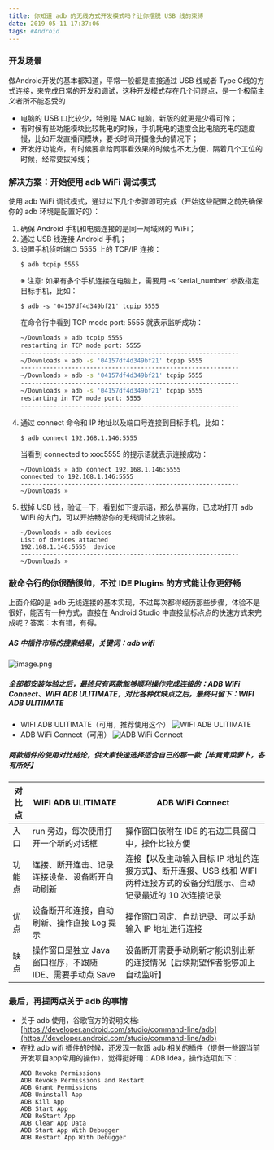 ```yaml
---
title: 你知道 adb 的无线方式开发模式吗？让你摆脱 USB 线的束缚
date: 2019-05-11 17:37:06
tags: #Android
---
```


### 开发场景

做Android开发的基本都知道，平常一般都是直接通过 USB 线或者 Type C线的方式连接，来完成日常的开发和调试，这种开发模式存在几个问题点，是一个极简主义者所不能忍受的

- 电脑的 USB 口比较少，特别是 MAC 电脑，新版的就更是少得可怜；
- 有时候有些功能模块比较耗电的时候，手机耗电的速度会比电脑充电的速度慢，比如开发直播间模块，要长时间开摄像头的情况下；
- 开发好功能点，有时候要拿给同事看效果的时候也不太方便，隔着几个工位的时候，经常要拔掉线；

### 解决方案：开始使用 adb WiFi 调试模式

使用 adb WiFi 调试模式，通过以下几个步骤即可完成（开始这些配置之前先确保你的 adb 环境是配置好的）：
1. 确保 Android 手机和电脑连接的是同一局域网的 WiFi；
2. 通过 USB 线连接 Android 手机；
3. 设置手机侦听端口 5555 上的 TCP/IP 连接：
    ``` 
    $ adb tcpip 5555
    ```
    ※ 注意: 如果有多个手机连接在电脑上，需要用 -s ‘serial_number’ 参数指定目标手机，比如：
    ```
    $ adb -s '04157df4d349bf21' tcpip 5555
    ```
    在命令行中看到 TCP mode port: 5555 就表示监听成功：
    ```bash
    ~/Downloads » adb tcpip 5555 
    restarting in TCP mode port: 5555
    ------------------------------------------------------------
    ~/Downloads » adb -s '04157df4d349bf21' tcpip 5555
    ------------------------------------------------------------
    ~/Downloads » adb -s '04157df4d349bf21' tcpip 5555
    ------------------------------------------------------------
    ~/Downloads » adb -s '04157df4d349bf21' tcpip 5555
    restarting in TCP mode port: 5555
    ------------------------------------------------------------
    ```
4. 通过 connect 命令和 IP 地址以及端口号连接到目标手机，比如：
    ```
    $ adb connect 192.168.1.146:5555
    ```
    当看到 connected to xxx:5555 的提示语就表示连接成功：
    ```
    ~/Downloads » adb connect 192.168.1.146:5555
    connected to 192.168.1.146:5555
    ------------------------------------------------------------
    ~/Downloads »
    ```
5. 拔掉 USB 线，验证一下，看到如下提示语，那么恭喜你，已成功打开 adb WiFi 的大门，可以开始畅游你的无线调试之旅啦。
    ```
    ~/Downloads » adb devices
    List of devices attached
    192.168.1.146:5555	device
    ------------------------------------------------------------
    ~/Downloads »
    ```


### 敲命令行的你很酷很帅，不过 IDE Plugins 的方式能让你更舒畅

上面介绍的是 adb 无线连接的基本实现，不过每次都得经历那些步骤，体验不是很好，能否有一种方式，直接在 Android Studio 中直接鼠标点点的快速方式来完成呢？答案：木有错，有得。

##### AS 中插件市场的搜索结果，关键词：adb wifi
![image.png](https://upload-images.jianshu.io/upload_images/215971-4486c3554a5cd8c7.png?imageMogr2/auto-orient/strip%7CimageView2/2/w/1240)

##### 全部都安装体验之后，最终只有两款能够顺利操作完成连接的：ADB WiFi Connect、WIFI ADB ULITIMATE，对比各种优缺点之后，最终只留下：WIFI ADB ULITIMATE

- WIFI ADB ULITIMATE（可用，推荐使用这个）
    ![WIFI ADB ULITIMATE](https://upload-images.jianshu.io/upload_images/215971-0413705166559a63.png?imageMogr2/auto-orient/strip%7CimageView2/2/w/1240)
- ADB WiFi Connect（可用）
    ![ADB WiFi Connect](https://upload-images.jianshu.io/upload_images/215971-91402aeb764f7e01.png?imageMogr2/auto-orient/strip%7CimageView2/2/w/1240)


##### 两款插件的使用对比结论，供大家快速选择适合自己的那一款【毕竟青菜萝卜，各有所好】
对比点 | WIFI ADB ULITIMATE | ADB WiFi Connect
---|---|---
入口 | run 旁边，每次使用打开一个新的对话框 | 操作窗口依附在 IDE 的右边工具窗口中，操作比较方便
功能点 | 连接、断开连击、记录连接设备、设备断开自动刷新 | 连接【以及主动输入目标 IP 地址的连接方式】、断开连接、USB 线和 WIFI 两种连接方式的设备分组展示、自动记录最近的 10 次连接记录
优点 | 设备断开和连接，自动刷新、操作直接 Log 提示 | 操作窗口固定、自动记录、可以手动输入 IP 地址进行连接
缺点 | 操作窗口是独立 Java 窗口程序，不跟随 IDE、需要手动点 Save | 设备断开需要手动刷新才能识别出新的连接情况【后续期望作者能够加上自动监听】


### 最后，再提两点关于 adb 的事情
- 关于 adb 使用，谷歌官方的说明文档: [https://developer.android.com/studio/command-line/adb](https://developer.android.com/studio/command-line/adb)
- 在找 adb wifi 插件的时候，还发现一款跟 adb 相关的插件（提供一些跟当前开发项目app常用的操作），觉得挺好用：ADB Idea，操作选项如下：
    ```
    ADB Revoke Permissions
    ADB Revoke Permissions and Restart
    ADB Grant Permissions
    ADB Uninstall App
    ADB Kill App
    ADB Start App
    ADB ReStart App
    ADB Clear App Data
    ADB Start App With Debugger
    ADB Restart App With Debugger
    ```
